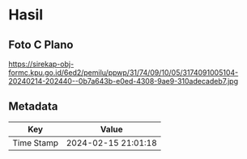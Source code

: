 # Hasil

## Foto C Plano

https://sirekap-obj-formc.kpu.go.id/6ed2/pemilu/ppwp/31/74/09/10/05/3174091005104-20240214-202440--0b7a643b-e0ed-4308-9ae9-310adecadeb7.jpg


## Metadata

| Key        | Value               |
| ---------- | ------------------- |
| Time Stamp | 2024-02-15 21:01:18 |




